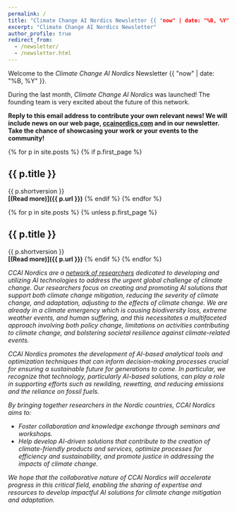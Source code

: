 ```yaml
---
permalink: /
title: "Climate Change AI Nordics Newsletter {{ "now" | date: "%B, %Y" }}"
excerpt: "Climate Change AI Nordics Newsletter"
author_profile: true
redirect_from: 
  - /newsletter/
  - /newsletter.html
---
```



Welcome to the _Climate Change AI Nordics_ Newsletter {{ "now" | date: "%B, %Y" }}.

During the last month, _Climate Change AI Nordics_ was launched! The founding team is very excited about the future of this network.

**Reply to this email address to contribute your own relevant news! We will include news on our web page, [ccainordics.com](https://ccainordics.com) and in our newsletter. Take the chance of showcasing your work or your events to the community!**


{% for p in site.posts %}
{% if p.first_page %}
## {{ p.title }}

{{ p.shortversion }}<br />
**[(Read more)]({{ p.url }})**
{% endif %}
{% endfor %}

{% for p in site.posts %}
{% unless p.first_page %}
## {{ p.title }}

{{ p.shortversion }}<br />
**[(Read more)]({{ p.url }})**
{% endif %}
{% endfor %}

*CCAI Nordics are a [network of researchers](/people/) dedicated to developing and utilizing AI technologies to address the urgent global challenge of climate change. Our researchers focus on creating and promoting AI solutions that support both climate change mitigation, reducing the severity of climate change, and adaptation, adjusting to the effects of climate change. We are already in a climate emergency which is causing biodiversity loss, extreme weather events, and human suffering, and this necessitates a multifaceted approach involving both policy change, limitations on activities contributing to climate change, and bolstering societal resilience against climate-related events.*

*CCAI Nordics promotes the development of AI-based analytical tools and optimization techniques that can inform decision-making processes crucial for ensuring a sustainable future for generations to come. In particular, we recognize that technology, particularly AI-based solutions, can play a role in supporting efforts such as rewilding, rewetting, and reducing emissions and the reliance on fossil fuels.*

*By bringing together researchers in the Nordic countries, CCAI Nordics aims to:*

* *Foster collaboration and knowledge exchange through seminars and workshops.*
* *Help develop AI-driven solutions that contribute to the creation of climate-friendly products and services, optimize processes for efficiency and sustainability, and promote justice in addressing the impacts of climate change.*

*We hope that the collaborative nature of CCAI Nordics will accelerate progress in this critical field, enabling the sharing of expertise and resources to develop impactful AI solutions for climate change mitigation and adaptation.*

